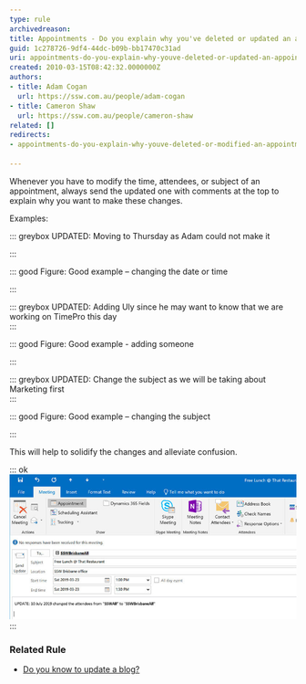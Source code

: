 ```yaml
---
type: rule
archivedreason: 
title: Appointments - Do you explain why you've deleted or updated an appointment?
guid: 1c278726-9df4-44dc-b09b-bb17470c31ad
uri: appointments-do-you-explain-why-youve-deleted-or-updated-an-appointment
created: 2010-03-15T08:42:32.0000000Z
authors:
- title: Adam Cogan
  url: https://ssw.com.au/people/adam-cogan
- title: Cameron Shaw
  url: https://ssw.com.au/people/cameron-shaw
related: []
redirects:
- appointments-do-you-explain-why-youve-deleted-or-modified-an-appointment

---
```


Whenever you have to modify the time, attendees, or subject of an appointment, always send the updated one with comments at the top to explain why you want to make these changes.

<!--endintro-->

Examples:

::: greybox
UPDATED: Moving to Thursday as Adam could not make it

:::

::: good
Figure: Good example – changing the date or time

:::

::: greybox
UPDATED: Adding Uly since he may want to know that we are working on TimePro this day  
:::

::: good
Figure: Good example - adding someone


:::

::: greybox
UPDATED: Change the subject as we will be taking about Marketing first  
:::

::: good
Figure: Good example – changing the subject


:::




This will help to solidify the changes and alleviate confusion.


::: ok  
![Figure: Explaining the change that has been made using the prefix "UPDATE:". Using brackets is also an option](AppointmentWithComments.jpg)  
:::

### Related Rule


* [Do you know to update a blog?](/do-you-know-to-update-a-blog)
